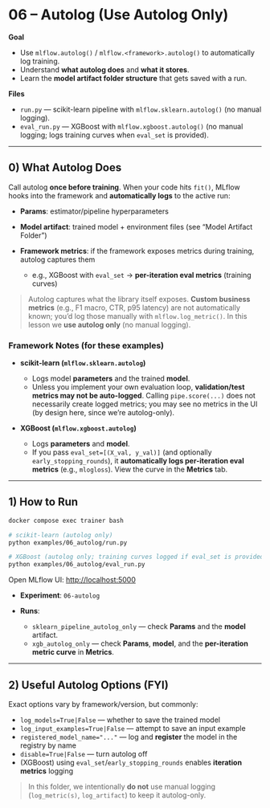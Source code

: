 # 06 – Autolog (Use Autolog Only)

**Goal**

* Use `mlflow.autolog()` / `mlflow.<framework>.autolog()` to automatically log training.
* Understand **what autolog does** and **what it stores**.
* Learn the **model artifact folder structure** that gets saved with a run.

**Files**

* `run.py` — scikit-learn pipeline with `mlflow.sklearn.autolog()` (no manual logging).
* `eval_run.py` — XGBoost with `mlflow.xgboost.autolog()` (no manual logging; logs training curves when `eval_set` is provided).

---

## 0) What Autolog Does

Call autolog **once before training**. When your code hits `fit()`, MLflow hooks into the framework and **automatically logs** to the active run:

* **Params**: estimator/pipeline hyperparameters
* **Model artifact**: trained model + environment files (see “Model Artifact Folder”)
* **Framework metrics**: if the framework exposes metrics during training, autolog captures them

  * e.g., XGBoost with `eval_set` → **per-iteration eval metrics** (training curves)

> Autolog captures what the library itself exposes. **Custom business metrics** (e.g., F1 macro, CTR, p95 latency) are not automatically known; you’d log those manually with `mlflow.log_metric()`.
> In this lesson we **use autolog only** (no manual logging).

### Framework Notes (for these examples)

* **scikit-learn (`mlflow.sklearn.autolog`)**

  * Logs model **parameters** and the trained **model**.
  * Unless you implement your own evaluation loop, **validation/test metrics may not be auto-logged**. Calling `pipe.score(...)` does not necessarily create logged metrics; you may see no metrics in the UI (by design here, since we’re autolog-only).
* **XGBoost (`mlflow.xgboost.autolog`)**

  * Logs **parameters** and **model**.
  * If you pass `eval_set=[(X_val, y_val)]` (and optionally `early_stopping_rounds`), it **automatically logs per-iteration eval metrics** (e.g., `mlogloss`). View the curve in the **Metrics** tab.

---

## 1) How to Run

```bash
docker compose exec trainer bash

# scikit-learn (autolog only)
python examples/06_autolog/run.py

# XGBoost (autolog only; training curves logged if eval_set is provided)
python examples/06_autolog/eval_run.py
```

Open MLflow UI: [http://localhost:5000](http://localhost:5000)

* **Experiment**: `06-autolog`
* **Runs**:

  * `sklearn_pipeline_autolog_only` — check **Params** and the **model** artifact.
  * `xgb_autolog_only` — check **Params**, **model**, and the **per-iteration metric curve** in **Metrics**.

---

## 2) Useful Autolog Options (FYI)

Exact options vary by framework/version, but commonly:

* `log_models=True|False` — whether to save the trained model
* `log_input_examples=True|False` — attempt to save an input example
* `registered_model_name="..."` — log and **register** the model in the registry by name
* `disable=True|False` — turn autolog off
* (XGBoost) using `eval_set`/`early_stopping_rounds` enables **iteration metrics** logging

> In this folder, we intentionally **do not** use manual logging (`log_metric(s)`, `log_artifact`) to keep it autolog-only.
